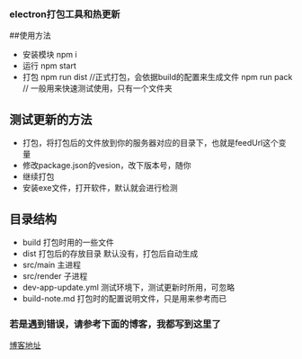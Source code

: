 ### electron打包工具和热更新

##使用方法
*   安装模块  npm i
*   运行    npm start
*   打包    npm run dist  //正式打包，会依据build的配置来生成文件
            npm run pack // 一般用来快速测试使用，只有一个文件夹



## 测试更新的方法
*   打包，将打包后的文件放到你的服务器对应的目录下，也就是feedUrl这个变量
*   修改package.json的vesion，改下版本号，随你
*   继续打包
*   安装exe文件，打开软件，默认就会进行检测

## 目录结构
*   build 打包时用的一些文件
*   dist 打包后的存放目录 默认没有，打包后自动生成
*   src/main   主进程
*   src/render 子进程
*   dev-app-update.yml 测试环境下，测试更新时所用，可忽略
*   build-note.md 打包时的配置说明文件，只是用来参考而已

### 若是遇到错误，请参考下面的博客，我都写到这里了
[博客地址](http://www.weilai.info/rear_end/339.html)


